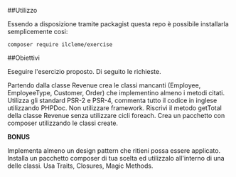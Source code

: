 ##Utilizzo

Essendo a disposizione tramite packagist questa repo è possibile installarla semplicemente cosi:
```
composer require ilcleme/exercise
```
##Obiettivi

Eseguire l'esercizio proposto. Di seguito le richieste.

Partendo dalla classe Revenue crea le classi mancanti (Employee, EmployeeType, Customer, Order) che implementino
almeno i metodi citati. Utilizza gli standard PSR-2 e PSR-4, commenta tutto il codice in inglese utilizzando PHPDoc.
Non utilizzare framework.
Riscrivi il metodo getTotal della classe Revenue senza utilizzare cicli foreach.
Crea un pacchetto con composer utilizzando le classi create.

**BONUS**

Implementa almeno un design pattern che ritieni possa essere applicato.
Installa un pacchetto composer di tua scelta ed utilizzalo all'interno di una delle classi.
Usa Traits, Closures, Magic Methods.
